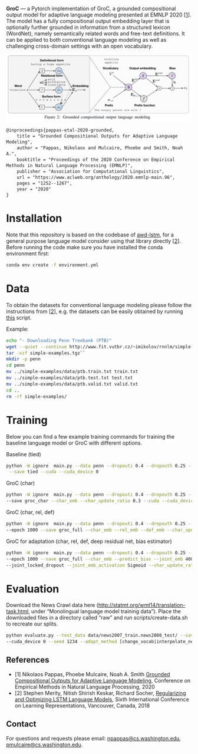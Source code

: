 <b>GroC</b> —
a Pytorch implementation of GroC, a grounded compositional output model for adaptive language modeling presented at EMNLP 2020 [<a href="https://www.aclweb.org/anthology/2020.emnlp-main.96.pdf">1</a>]. The model has a fully compositional output embedding layer that is optionally further grounded in information from a structured lexicon (WordNet), namely semantically related words and free-text definitions. It can be applied to both conventional language modeling as well as challenging cross-domain settings with an open vocabulary. 

<p align="center">
<a href="https://arxiv.org/pdf/1905.05513.pdf"><img align="center" src="images/groc.png" alt=" ." width="700"/></a>
</p>

```
@inproceedings{pappas-etal-2020-grounded,
    title = "Grounded Compositional Outputs for Adaptive Language Modeling",
    author = "Pappas, Nikolaos and Mulcaire, Phoebe and Smith, Noah A.",
    booktitle = "Proceedings of the 2020 Conference on Empirical Methods in Natural Language Processing (EMNLP)",
    publisher = "Association for Computational Linguistics",
    url = "https://www.aclweb.org/anthology/2020.emnlp-main.96",
    pages = "1252--1267",
    year = "2020"
}
```

# Installation
Note that this repository is based on the codebase of <a href="https://github.com/salesforce/awd-lstm-lm">awd-lstm</a>, for a general purpose language model consider using that library directly [<a href="https://arxiv.org/pdf/1708.02182.pdf">2</a>]. Before running the code make sure you have installed the conda environment first:
```bash
conda env create -f environment.yml
```

# Data 
To obtain the datasets for conventional language modeling please follow the instructions from [<a href="https://arxiv.org/pdf/1708.02182.pdf">2</a>], e.g. the datasets can be easily obtained by running <a href="https://github.com/salesforce/awd-lstm-lm/blob/master/getdata.sh">this</a> script.

Example:
```bash
echo "- Downloading Penn Treebank (PTB)"
wget --quiet --continue http://www.fit.vutbr.cz/~imikolov/rnnlm/simple-examples.tgz
tar -xzf simple-examples.tgz``
mkdir -p penn
cd penn
mv ../simple-examples/data/ptb.train.txt train.txt
mv ../simple-examples/data/ptb.test.txt test.txt
mv ../simple-examples/data/ptb.valid.txt valid.txt
cd ..
rm -rf simple-examples/
```

# Training
Below you can find a few example training commands for training the baseline language model or GroC with different options.  

Baseline (tied)
```bash
python -W ignore  main.py --data penn --dropouti 0.4 --dropouth 0.25 --seed 28 --batch_size 20 --epoch 1000\
 --save tied --cuda --cuda_device 0

```
GroC (char)
```bash
python -W ignore  main.py --data penn --dropouti 0.4 --dropouth 0.25 --seed 28 --batch_size 20 --epoch 1000\
--save groc_char --char_emb --char_update_ratio 0.3 --cuda --cuda_device 0
```

GroC (char, rel, def)
```bash
python -W ignore  main.py --data penn --dropouti 0.4 --dropouth 0.25 --seed 28 --batch_size 20 \
--epoch 1000 --save groc_full --char_emb --rel_emb --def_emb --char_update_ratio 0.3 --cuda --cuda_device 0

```

GroC for adaptation (char, rel, def, deep residual net, bias estimator)
```bash
python -W ignore  main.py --data penn --dropouti 0.4 --dropouth 0.25 --seed 28 --batch_size 20 \
--epoch 1000 --save groc_full --char_emb --predict_bias --joint_emb 400 --joint_emb_depth 4 --joint_dropout 0.6\ 
--joint_locked_dropout --joint_emb_activation Sigmoid --char_update_ratio 0.3 --cuda --cuda_device 0

```

# Evaluation 

Download the News Crawl data here (http://statmt.org/wmt14/translation-task.html, under “Monolingual language model training data”). Place the downloaded files in a directory called “raw” and run scripts/create-data.sh to recreate our splits.

```bash
python evaluate.py --test_data data/news2007_train.news2008_test/ --save saved-models/[our model] --cuda  
--cuda_device 0 --seed 1234 --adapt_method [change_vocab|interpolate_neural|interpolate_unigram]
```

References
------------
* [1] Nikolaos Pappas, Phoebe Mulcaire, Noah A. Smith <a href="https://www.aclweb.org/anthology/2020.emnlp-main.96.pdf">Grounded Compositional Outputs for Adaptive Language Modeling</a>, Conference on Empirical Methods in Natural Language Processing, 2020
* [2]  Stephen Merity, Nitish Shirish Keskar, Richard Socher, <a href="https://arxiv.org/pdf/1708.02182.pdf">Regularizing and Optimizing LSTM Language Models</a>, Sixth International Conference on Learning Representations, Vancouver, Canada, 2018


Contact
------------
For questions and requests please email: npappas@cs.washington.edu, pmulcaire@cs.washington.edu.

